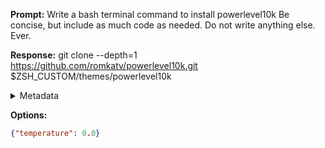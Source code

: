**Prompt:**
Write a bash terminal command to install powerlevel10k Be concise, but include as much code as needed. Do not write anything else. Ever.


**Response:**
git clone --depth=1 https://github.com/romkatv/powerlevel10k.git $ZSH_CUSTOM/themes/powerlevel10k

<details><summary>Metadata</summary>

- Duration: 4249 ms
- Datetime: 2023-10-12T17:26:49.193534
- Model: gpt-3.5-turbo-0613

</details>

**Options:**
```json
{"temperature": 0.0}
```

